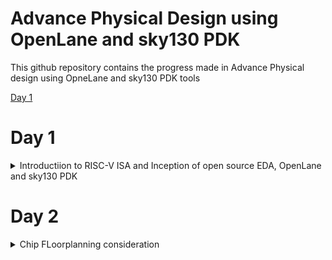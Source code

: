 # Advance Physical Design using OpenLane and sky130 PDK

This github repository contains the progress made in Advance Physical design using OpneLane and sky130 PDK tools

[Day 1](#day-1)

# Day 1

<details>
<summary>Introductiion to RISC-V ISA and Inception of open source EDA, OpenLane and sky130 PDK</summary>

**Inrtoduction to QFN-48 package**

QFN-48 Package:
        QFN stands for "Quad Flat No-leads," and it is a type of surface-mount integrated circuit (IC) package. The "48" indicates the 
number of pins or leads in the package. QFN packages are popular due to their compact size, excellent thermal performance, and ease of 
manufacturing. They are commonly used in a wide range of electronic devices, including microcontrollers, RF (Radio Frequency) chips, and 
power management ICs.

![day_1_package pin diagram](https://github.com/simarthethi/Advance_physical_design/assets/140998783/84a118d6-3ad2-4d96-9ad0-e7182550d9e7)
        

*Chip*:
        The term "chip" typically refers to an integrated circuit (IC) or microchip. It is a small, thin piece of semiconductor material 
(usually silicon) on which electronic components such as transistors, capacitors, and resistors are fabricated. Chips are the fundamental 
building blocks of electronic devices, and they perform various functions, from processing data in microprocessors to amplifying signals in 
amplifiers.

![Screenshot from 2023-09-10 10-34-08](https://github.com/simarthethi/Advance_physical_design/assets/140998783/d8f51074-f02b-4f43-bdab-d87fe3d3c16d)

- We use something call wire bonds to connerct the pins to the boundary of the chip.

*Pads*:
        Pads are metalized areas on the surface of an integrated circuit package or printed circuit board (PCB) that serve as connection 
points for soldering or making electrical connections. In the context of a QFN-48 package, there are 48 pads that correspond to the 48 pins 
of the package. These pads facilitate the electrical connection between the chip inside the package and the external circuitry.

 ![Screenshot from 2023-09-10 10-34-35](https://github.com/simarthethi/Advance_physical_design/assets/140998783/64c7e9ba-421c-40f3-8039-bba31c00246f)
       

 *Core*:
        In the context of integrated circuits, the term "core" typically refers to the central processing unit (CPU) or the primary 
computational and control unit of a microprocessor. It is where most of the processing and data manipulation occur. In other contexts, 
"core" may refer to the central or essential part of a system or device.

*Die*:
        The "die" is the actual silicon chip within an integrated circuit package. It contains the transistors, logic gates, and other 
electronic components that perform the chip's intended function. The die is usually very small and encapsulated within the package to 
protect it from environmental factors and to facilitate electrical connections.

*IPs (Intellectual Property)*:
        In the realm of semiconductor design, "IP" often refers to Intellectual Property, specifically semiconductor IP cores. These are pre-
designed and pre-verified blocks of intellectual property that can be integrated into custom chip designs. They include things like CPU 
cores, memory controllers, and various functional blocks. Integrating IP cores into a chip design can significantly accelerate development 
and reduce the need to design complex components from scratch.

Here we are taking an example of the sample SoC - RISC-V on the chip
![day_1_package pin diagram](https://github.com/simarthethi/Advance_physical_design/assets/140998783/a0797ab8-4703-4790-bf60-c332af0117df)

-A typical chip contains SOC, SRAM, ADC, DAC, PLL etc
![Screenshot from 2023-09-10 10-34-53](https://github.com/simarthethi/Advance_physical_design/assets/140998783/972f7e1b-bbf0-43e3-88d6-5ba1c4394661)



**Inroductuction to RISC-V ISA**

RISC-V is an open-source instruction set architecture (ISA) for computer processors. An instruction set architecture defines the set of 
instructions that a processor can execute and the organization and behaviour of those instructions. RISC-V is unique in that any single 
company or organization does not own it. and it is freely available for anyone to use, modify, and implement without the need for licensing 
fees or proprietary restrictions.

![Screenshot from 2023-09-10 11-12-30](https://github.com/simarthethi/Advance_physical_design/assets/140998783/fba2d664-b965-4ee5-8ca0-3cec22d5d81d)

Application software (apps) and hardware are linked by 'system software'.There are various layers of system software. This includes major 
components like Compiler and Assembler.

The compiler compiles high-level codes like C and C++ to Instructions(eg: the codes inside .exe files) that can be read by the Assembler. 
The Assembler converts it into binary codes which the machine can understand. The instructions act as an interface between the high-level 
language and the machine language.

The converted binary is then given to an RTL snippet that understands the instruction. This is done by a Hardware Description Language 
(HDL). This is basically called RTL implementation and a netlist is being generated. with this, a physical design implementation of the 
design is generated.

The RISC-V project began at the University of California, Berkeley in 2010, and it has since gained significant traction in both academia 
and industry. Its open nature has led to a growing ecosystem of hardware and software developers collaborating to create a wide range of 
products, from simple embedded devices to high-performance supercomputers.

**SoC design and OpenLane**

Desiging Digital Application Specific Integrated Chip(ASIC) require several elements. They are as follows:

- RTL IP's
- EDA tools
- PDK tools

![Screenshot from 2023-09-10 11-14-09](https://github.com/simarthethi/Advance_physical_design/assets/140998783/0e144a06-07b7-405f-8fe1-f1ccf99428ee)

*RTL IP (Register-Transfer Level Intellectual Property)*:
RTL IP refers to pre-designed and pre-verified blocks of digital logic or functional modules that are expressed at the register-transfer 
level (RTL). RTL is a hardware description level that captures the behavior of a digital circuit in terms of data transfers between 
registers and logic operations. RTL IP cores are reusable building blocks that can be integrated into larger ASIC or FPGA designs. These 
cores can include various functions such as processors, memory controllers, communication interfaces, and more. Designers often use RTL IP 
to save time and effort when creating complex digital systems.

*EDA Tools (Electronic Design Automation Tools)*:
EDA tools are software applications that facilitate the design and verification of electronic circuits, including ASICs, FPGAs, and other 
digital systems. These tools cover various stages of the design flow, from conceptualization to physical implementation.

*PDK Tools (Process Design Kit Tools)*:
A Process Design Kit (PDK) is a collection of tools, libraries, and documentation provided by semiconductor foundries to enable designers 
to create ASICs and other integrated circuits using their specific manufacturing processes. PDK tools are part of the PDK package and serve 
several purposes

Now-a-days there are a lot of open source tools that can be used to design a *Digital ASIC*

![day1_Into-pic](https://github.com/simarthethi/Advance_physical_design/assets/140998783/b64efa50-aab5-4ac1-940e-2047b609e4af)

**Introduction to OpenLane**

OpenLane is an open-source ASIC (Application-Specific Integrated Circuit) design flow framework that automates the process of designing 
custom integrated circuits. The design flow in OpenLane consists of several stages, each with specific tasks and objectives.

-Here is a simplified RTL to GDSII flow diagram

![Screenshot from 2023-09-10 11-26-43](https://github.com/simarthethi/Advance_physical_design/assets/140998783/c4195262-9909-4a93-8fb9-62107fb81798)

-RTL-synthesis:
        RTL (Register-Transfer Level) synthesis is a crucial stage in the OpenLane ASIC design flow, where the high-level RTL description of your custom logic is translated into a gate-level netlist. This netlist consists of standard cells (logic gates) and their interconnections, making it suitable for subsequent stages such as placement and routing.

-Floorplanning:
        Floorplanning involves defining the physical layout of the chip, specifying the locations of major functional blocks, and allocating space for routing and other components. This step sets the foundation for efficient placement and routing.

-Powerplanning
        Power network is constructed.

 -Placement:
        During placement, OpenLane determines the precise locations of individual standard cells (logic gates) within the chip area defined in the floorplan. It aims to optimize area, power, and timing by positioning cells strategically.       

-Clock Tree Synthesis (CTS):
        CTS is the process of designing and building a clock distribution network that ensures clock signals reach all sequential elements (flip-flops) in a synchronized manner. Proper CTS is crucial for maintaining timing constraints.

-Routing:
        The routing stage involves determining the physical interconnections between standard cells, including metal layers and wires. OpenLane uses tools like TritonRoute to create a routed design that adheres to design rule constraints.
        
-Signoff (Detail and Final Verification):
        After placement and routing, OpenLane performs detailed design rule checking (DRC) and final verification to ensure the layout complies with fabrication constraints and meets specified requirements for timing, area, and power.

-GDSII Generation:
        Once the design passes verification, OpenLane generates a GDSII (Graphics Data System II) file, which is the final output file that contains the complete layout data for fabrication. The GDSII file is used by semiconductor foundries to manufacture the chip.

OpenLane integrated several key open source tools over the execution stages:

- RTL Synthesis, Technology Mapping, and Formal Verification : yosys + abc
- Static Timing Analysis: OpenSTA
- Floor Planning: init_fp, ioPlacer, pdn and tapcell
- Placement: RePLace (Global), Resizer and OpenPhySyn (formerly), and OpenDP (Detailed)
- Clock Tree Synthesis: TritonCTS
- Fill Insertion: OpenDP/filler_placement
- Routing: FastRoute or CU-GR (formerly) and TritonRoute (Detailed) or DR-CU
- SPEF Extraction: OpenRCX or SPEF-Extractor (formerly)
- GDSII Streaming out: Magic and KLayout
- DRC Checks: Magic and KLayout
- LVS check: Netgen
- Antenna Checks: Magic
- Circuit Validity Checker: CVC

**OpenLane Installation**

Prior to the installation of the OpenLane install the dependencies and packages using the command shown below :
```bash
sudo apt-get update
sudo apt-get upgrade
sudo apt install -y build-essential python3 python3-venv python3-pip make git
```
Docker Installation :
```bash
sudo apt install apt-transport-https ca-certificates curl software-properties-common
curl -fsSL https://download.docker.com/linux/ubuntu/gpg | sudo gpg --dearmor -o /usr/share/keyrings/docker-archive-keyring.gpg

echo "deb [arch=amd64 signed-by=/usr/share/keyrings/docker-archive-keyring.gpg] https://download.docker.com/linux/ubuntu $(lsb_release -cs) stable" | sudo tee /etc/apt/sources.list.d/docker.list > /dev/null

sudo apt update
sudo apt install docker-ce docker-ce-cli containerd.io
sudo docker run hello-world

sudo groupadd docker
sudo usermod -aG docker $USER
sudo reboot 


# Check for installation
sudo docker run hello-world
```
Steps to install OpenLane, PDKs and Tools
```bash
cd $HOME
git clone https://github.com/The-OpenROAD-Project/OpenLane --recurse-submodules 
cd OpenLane
make
make test
cd /OpenLane/designs/ci
cp -r * ../
```

*Steps for synthesis in OpenLane*
```bash
cd ~/OpenLane
make mount
./flow.tcl -interactive
package require openlane 0.9
prep -design picorv32a
run_synthesis
```
Viewing the netlist generated during synthesis
```bash
cd /OpenLane/designs/picorv32a/runs/RUN_2023.09.08_13.53.29/results/synthesis
vim picorv32a.v
```
![Screenshot from 2023-09-09 19-12-11](https://github.com/simarthethi/Advance_physical_design/assets/140998783/71e22d01-bdd1-469e-a631-b986abe2a911)

To check the status report

![Screenshot from 2023-09-09 19-26-50](https://github.com/simarthethi/Advance_physical_design/assets/140998783/e1b37238-d852-48ec-b1e9-3fa778e7036c)
![Screenshot from 2023-09-09 19-26-55](https://github.com/simarthethi/Advance_physical_design/assets/140998783/a44c9beb-f571-48c2-ab76-d6ceb0c163f4)

</details>

# Day 2        
<details>
        
<summary>Chip FLoorplanning consideration</summary>

**Width and Height of core and die**

Lets begin an example of a netlist as follows:
![Screenshot from 2023-09-16 15-06-17](https://github.com/simarthethi/Advance_physical_design/assets/140998783/0b06c5be-f834-46cc-963a-6b2921cc7013)

In here we see that the gates and flipflops have a certain shape which is for our understanding so that we differentiate between them. But in an electonic design the gates and other components are taken in the shapes of squares and rectangles so that we can define the size of the components

![Screenshot from 2023-09-16 15-21-01](https://github.com/simarthethi/Advance_physical_design/assets/140998783/8189e1d6-facf-4184-b3e4-a42082abcc62)

*Utilisation Factor*

```bash
Utilisation factor: Area covered by the netlist/total area of the core
```

- The ratio of area occupied by the cells in the netlist to the total area of the core
- Best practice is to set the utilisation factor less than 50% so that there will be space for optimisations, routing, inserting buffers etc.,

*Aspect Ratio*
```bash
Aspect ratio : width/height
```

- Aspect ratio is the ratio of height to the width of the die.
- Aspect Ratio of 1 indicates that the die is a square die

These two Parameters are important to derive the width and height of the core and die, and now we can move ahead to define the location of preplaces cells.

**Pre-placed Cells**

- Whenever there is a complex logic which is repeated multiple times or a design given by a third-party it can be perceived as abstract black box with input and output ports, clocks etc. We can also create black boxes ourselves for the design in case as per the requirements. They can be IPs or Macros
- These Macros and IPs are placed in the core at first before placing the standard cells and power planning. These are optimally such that the cells which are more connected to each other are placed nearby and oriented for input and ouputs.
- Once they have been placed, the location are not altered later on for routing. Thus they have been fixed on the chip.
- These pre-placed cells have to be surrounded with de-coupling capacitors.

**De-coupling Capacitors**

- The resistances and capacitances associated with long wire lengths can cause the power supply voltage to drop significantly before reaching the logic circuits. This can lead to the signal value entering into the undefined region, outside the noise margin range.
- De-coupling capacitors are huge capacitors charged to power supply voltage and placed close the logic circuit. Their role is to decouple the circuit from power supply by supplying the necessary amount of current to the circuit. They pervent crosstalk and enable local communication.

**Power Planning**

- Each block on the chip, however, cannot have its own decap unlike the pre-placed cells.
Thus, when multiple units are discharging, we observe a ground bumb and in case of multiple
charing units, we see a voltage droop.
- When thses are under noise range designed, we won't face any issue, but if they get beyond
the defined noise range, we experience undesired behaviour from the design.
- To fix this issue, we will go for a better power plan for the chip, such that each unit can
use the Vdd and Gnd near to it.
- A common way to accomplish this is to have VDD and VSS pads connected to the horizontal and
vertical power and GND lines which form a power mesh.

**Pin Placement**

- The input, output and Clock pins are placed optimally such that there is less complication
in routing or optimised delay.
- Note - CLK needs least resistive path, as they provide signals to all the flops
continuously, thus have bigger IO ports.
- There are different styles of pin placement in openlane like random pin placement, uniformly
spaced etc.,

Run Floorplan on OpenLane

- Importance files in increasing priority order:
        floorplan.tcl - System default envrionment variables
        conifg.tcl
        sky130A_sky130_fd_sc_hd_config.tcl

- Floorplan envrionment variables or switches:
        FP_CORE_UTIL - floorplan core utilisation
        FP_ASPECT_RATIO - floorplan aspect ratio
        FP_CORE_MARGIN - Core to die margin area
        FP_IO_MODE - defines pin configurations (1 = equidistant/0 = not equidistant)
        FP_CORE_VMETAL - vertical metal layer
        FP_CORE_HMETAL - horizontal metal layer

Now, we will look into how to generate the floorplan using OpenLane.
```bash
run_floorplan
```



        
</details>


        
